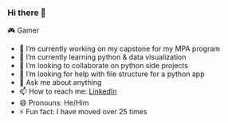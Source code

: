 
### Hi there 👋
🎮 Gamer
 
- 🔭 I’m currently working on my capstone for my MPA program
- 🌱 I’m currently learning python & data visualization
- 👯 I’m looking to collaborate on python side projects
- 🤔 I’m looking for help with file structure for a python app
- 💬 Ask me about anything
- 📫 How to reach me: [LinkedIn](https://www.linkedin.com/in//)
- 😄 Pronouns: He/Him
- ⚡ Fun fact: I have moved over 25 times

